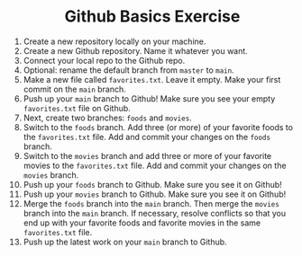 <h1 align="center">Github Basics Exercise</h1>
<ol>
  <li>Create a new repository locally on your machine.</li>
  <li>Create a new Github repository. Name it whatever you want.</li>
  <li>Connect your local repo to the Github repo.</li>
  <li>Optional: rename the default branch from <code>master</code> to <code>main</code>.</li>
  <li>Make a new file called <code>favorites.txt</code>. Leave it empty. Make your first commit on the <code>main</code> branch.</li>
  <li>Push up your <code>main</code> branch to Github! Make sure you see your empty <code>favorites.txt</code> file on Github.</li>
  <li>Next, create two branches: <code>foods</code> and <code>movies</code>.</li>
  <li>Switch to the <code>foods</code> branch. Add three (or more) of your favorite foods to the <code>favorites.txt</code> file. Add and commit your changes on the <code>foods</code> branch.</li>
  <li>Switch to the <code>movies</code> branch and add three or more of your favorite movies to the <code>favorites.txt</code> file. Add and commit your changes on the <code>movies</code> branch.</li>
  <li>Push up your <code>foods</code> branch to Github. Make sure you see it on Github!</li>
  <li>Push up your <code>movies</code> branch to Github. Make sure you see it on Github!</li>
  <li>Merge the <code>foods</code> branch into the <code>main</code> branch. Then merge the <code>movies</code> branch into the <code>main</code> branch. If necessary, resolve conflicts so that you end up with your favorite foods and favorite movies in the same <code>favorites.txt</code> file.</li>
  <li>Push up the latest work on your <code>main</code> branch to Github.</li>
</ol>